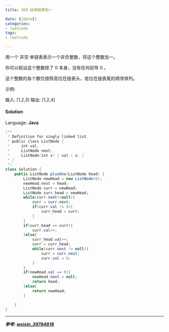 ```yaml
---
title: 369.给单链表加一

date: {{date}}
categories:
- leetcode
tags:
- leetcode

---
```

用一个 非空 单链表表示一个非负整数，将这个整数加一。

你可以假设这个整数除了 0 本身，没有任何前导 0 。

这个整数的各个数位按照高位在链表头，低位在链表尾的顺序排列。

示例:

输入: [1,2,3]
输出: [1,2,4]


#### Solution

Language: **Java**

```java
/**
 * Definition for singly-linked list.
 * public class ListNode {
 *     int val;
 *     ListNode next;
 *     ListNode(int x) { val = x; }
 * }
 */
class Solution {
    public ListNode plusOne(ListNode head) {
        ListNode newHead = new ListNode(0);
        newHead.next = head;
        ListNode curr = newHead;
        ListNode curr_head = newHead;
        while(curr.next!=null){
            curr = curr.next;
            if(curr.val != 9){
                curr_head = curr;
            }
        }
        if(curr_head == curr){
            curr.val++;
        }else{
            curr_head.val++;
            curr = curr_head;
            while(curr.next != null){
                curr = curr.next;
                curr.val = 0;
            }
        }
        if(newHead.val == 0){
            newHead.next = null;
            return head;
        }else{
            return newHead;
        }

    }
}

```
---
***参考:
[weixin_39784818](https://blog.csdn.net/weixin_39784818/article/details/93707981)***
